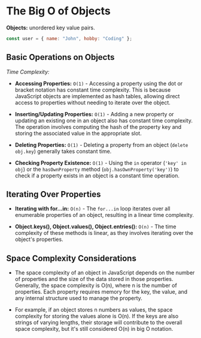 # The Big O of Objects

**Objects:** unordered key value pairs.

```js
const user = { name: "John", hobby: "Coding" };
```

## Basic Operations on Objects

_Time Complexity:_

- **Accessing Properties:** `O(1)` - Accessing a property using the dot or bracket notation has constant time complexity. This is because JavaScript objects are implemented as hash tables, allowing direct access to properties without needing to iterate over the object.

- **Inserting/Updating Properties:** `O(1)` - Adding a new property or updating an existing one in an object also has constant time complexity. The operation involves computing the hash of the property key and storing the associated value in the appropriate slot.

- **Deleting Properties:** `O(1)` - Deleting a property from an object (`delete obj.key`) generally takes constant time.

- **Checking Property Existence:** `O(1)` - Using the `in` operator (`'key' in obj`) or the `hasOwnProperty` method (`obj.hasOwnProperty('key')`) to check if a property exists in an object is a constant time operation.

## Iterating Over Properties

- **Iterating with for...in:** `O(n)` - The `for...in` loop iterates over all enumerable properties of an object, resulting in a linear time complexity.

- **Object.keys(), Object.values(), Object.entries():** `O(n)` - The time complexity of these methods is linear, as they involves iterating over the object's properties.

## Space Complexity Considerations

- The space complexity of an object in JavaScript depends on the number of properties and the size of the data stored in those properties. Generally, the space complexity is O(n), where n is the number of properties. Each property requires memory for the key, the value, and any internal structure used to manage the property.

- For example, if an object stores n numbers as values, the space complexity for storing the values alone is O(n). If the keys are also strings of varying lengths, their storage will contribute to the overall space complexity, but it's still considered O(n) in big O notation.
